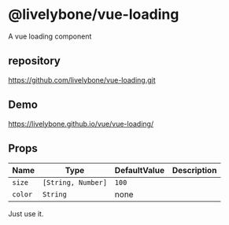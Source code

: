 # @livelybone/vue-loading
A vue loading component

## repository
https://github.com/livelybone/vue-loading.git

## Demo
https://livelybone.github.io/vue/vue-loading/

## Props
| Name              | Type                                      | DefaultValue         | Description  |
| ----------------- | ----------------------------------------- | -------------------- | ------------ |
| `size`            | `[String, Number]`                        | `100`                |  |
| `color`           | `String`                                  | none                 |  |

Just use it.